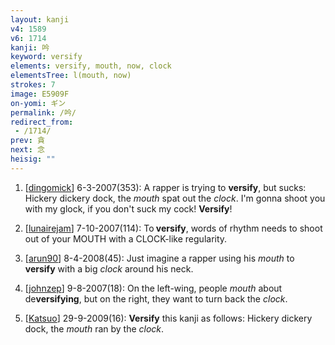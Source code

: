 ```yaml
---
layout: kanji
v4: 1589
v6: 1714
kanji: 吟
keyword: versify
elements: versify, mouth, now, clock
elementsTree: l(mouth, now)
strokes: 7
image: E5909F
on-yomi: ギン
permalink: /吟/
redirect_from:
 - /1714/
prev: 貪
next: 念
heisig: ""
---
```


1) [<a href="http://kanji.koohii.com/profile/dingomick">dingomick</a>] 6-3-2007(353): A rapper is trying to <strong>versify</strong>, but sucks: Hickery dickery dock, the <em>mouth</em> spat out the <em>clock</em>. I&#039;m gonna shoot you with my glock, if you don&#039;t suck my cock! <strong>Versify</strong>!

2) [<a href="http://kanji.koohii.com/profile/lunairejam">lunairejam</a>] 7-10-2007(114): To<strong> versify</strong>, words of rhythm needs to shoot out of your MOUTH with a CLOCK-like regularity.

3) [<a href="http://kanji.koohii.com/profile/arun90">arun90</a>] 8-4-2008(45): Just imagine a rapper using his <em>mouth</em> to <strong>versify</strong> with a big <em>clock</em> around his neck.

4) [<a href="http://kanji.koohii.com/profile/johnzep">johnzep</a>] 9-8-2007(18): On the left-wing, people <em>mouth</em> about de<strong>versifying</strong>, but on the right, they want to turn back the <em>clock</em>.

5) [<a href="http://kanji.koohii.com/profile/Katsuo">Katsuo</a>] 29-9-2009(16): <strong>Versify</strong> this kanji as follows: Hickery dickery dock, the <em>mouth</em> ran by the <em>clock</em>.

